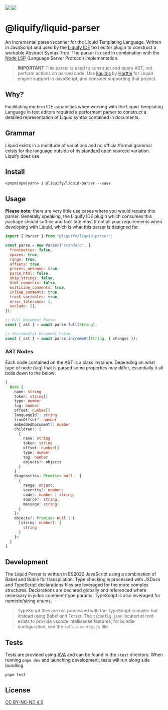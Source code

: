 <img src="https://img.shields.io/circleci/build/github/panoply/liquify/circleci-project-setup?token=54a787fdd39139be0add226455eb4d07f34f9d3f&style=flat-square&logo=CircleCI&label=&labelColor=555" align="left" />&nbsp;&nbsp;<img align="left" src="https://img.shields.io/librariesio/release/npm/@liquify/specs?style=flat-square&label=&logoWidth=28&labelColor=555&logo=data:image/svg+xml;base64,PHN2ZyB4bWxucz0iaHR0cDovL3d3dy53My5vcmcvMjAwMC9zdmciIHZpZXdCb3g9IjAgMCAyNCA5LjMzIj48dGl0bGU+bnBtPC90aXRsZT48cGF0aCBkPSJNMCwwVjhINi42N1Y5LjMzSDEyVjhIMjRWMFpNNi42Nyw2LjY2SDUuMzN2LTRINHY0SDEuMzRWMS4zM0g2LjY3Wm00LDBWOEg4VjEuMzNoNS4zM1Y2LjY2SDEwLjY3Wm0xMiwwSDIxLjM0di00SDIwdjRIMTguNjd2LTRIMTcuMzR2NEgxNC42N1YxLjMzaDhabS0xMi00SDEyVjUuMzNIMTAuNjZaIiBzdHlsZT0iZmlsbDojZmZmIi8+PC9zdmc+" />

# @liquify/liquid-parser

An incremental parser/scanner for the Liquid Templating Language. Written in JavaScript and used by the [Liquify IDE](#) text editor plugin to construct a workable Abstract Syntax Tree. The parser is used in combination with the [Node LSP](#) (Language Server Protocol) implementation.

> **IMPORTANT** This parser is used to construct and query AST, not perform actions on parsed code. Use [liquidjs](#) by [Harttle](#) for Liquid engine support in JavaScript, and consider supporting that project.

## Why?

Facilitating modern IDE capabilties when working with the Liquid Templating Language in text editors required a performant parser to construct a detailed representation of Liquid syntax contained in documents.

## Grammar

Liquid exists in a multitude of variations and no official/formal grammar exists for the language outside of its [standard](#) open sourced variation. Liquify does use

## Install

```cli
<pnpm|npm|yarn> i @liquify/liquid-parser --save
```

## Usage

**Please note:** there are very little use cases where you would require this parser. Generally speaking, the Liquify IDE plugin which consumes this package should suffice and facilitate most if not all your requirements when developing with Liquid, which is what this parser is designed for.

```js
import { Parser } from "@liquify/liquid-parser";

const parse = new Parser("standard", {
  frontmatter: false,
  spaces: true,
  range: true,
  offsets: true,
  process_unknown: true,
  parse_html: false,
  skip_strings: false,
  html_comments: false,
  multiline_comments: true,
  inline_comments: true,
  track_variables: true,
  error_tolerance: 1,
  exclude: [],
});

// Full Document Parse
const { ast } = await parse.full(String);

// Incremental Document Parse
const { ast } = await parse.increment(String, { changes });
```

### AST Nodes

Each node contained on the AST is a class instance. Depending on what type of node (tag) that is parsed some properties may differ, essentially it all boils down to the below:

```ts
[
  Node {
    name: string
    token: string[]
    type: number
    tag: number
    offset: number[]
    languageId?: string
    lineOffset?: number
    embeddedDocument?: number
    children?: [
      {
        name: string
        token: string
        offset: number[]
        type: number
        tag: number
        objects?: objects
      }
    ]
    diagnostics: Promise< null | [
      {
        range: object;
        severity?: number;
        code?: number | string;
        source?: string;
        message: string;
      }
    ]>
    objects?: Promise< null | {
      [string: number]: [
        string
      ]
    }>
  }
]
```

## Development

The Liquid Parser is written in ES2020 JavaScript using a combination of Babel and Bublé for transpilation. Type checking is processed with JSDocs and TypeScript declarations files are leveraged for the more complex structures. Declarations are declared globally and referenced where necessary in jsdoc comment/type params. TypeScript is also leveraged for numeric/string enums.

> TypeScript files are not processed with the TypeScript compiler but instead using Babel and Terser. The `tsconfig.json` located at root exists to provide vscode intellisense features, for bundle configuration, see the `rollup.config.js` file.

## Tests

Tests are provided using [AVA](#) and can be found in the `/test` directory. When running `pnpm dev` and launching development, tests will run along side bundling.

`pnpm test`

## License

[CC BY-NC-ND 4.0](#)
